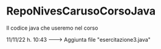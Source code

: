# RepoNivesCarusoCorsoJava

Il codice java che useremo nel corso

11/11/22 h. 10:43 ---> Aggiunta file "esercitazione3.java" 
